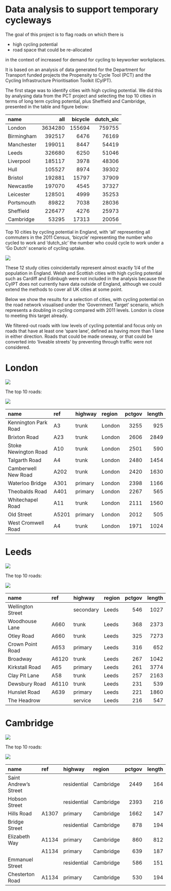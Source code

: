 
<!-- README.md is generated from README.Rmd. Please edit that file -->

# Data analysis to support temporary cycleways

<!-- badges: start -->

<!-- badges: end -->

The goal of this project is to flag roads on which there is

  - high cycling potential
  - road space that could be re-allocated

in the context of increased for demand for cycling to keyworker
workplaces.

It is based on an analysis of data generated for the Department for
Transport funded projects the Propensity to Cycle Tool (PCT) and the
Cycling Infrastructure Prioritisation Toolkit (CyIPT).

The first stage was to identify cities with high cycling potential. We
did this by analysing data from the PCT project and selecting the top 10
cities in terms of long term cycling potential, plus Sheffield and
Cambridge, presented in the table and figure below:

| name       |     all | bicycle | dutch\_slc |
| :--------- | ------: | ------: | ---------: |
| London     | 3634280 |  155694 |     759755 |
| Birmingham |  392517 |    6476 |      76169 |
| Manchester |  199011 |    8447 |      54419 |
| Leeds      |  326680 |    6250 |      51046 |
| Liverpool  |  185117 |    3978 |      48306 |
| Hull       |  105527 |    8974 |      39302 |
| Bristol    |  192881 |   15797 |      37909 |
| Newcastle  |  197070 |    4545 |      37327 |
| Leicester  |  128501 |    4999 |      35253 |
| Portsmouth |   89822 |    7038 |      28036 |
| Sheffield  |  226477 |    4276 |      25973 |
| Cambridge  |   53295 |   17313 |      20056 |

Top 10 cities by cycling potential in England, with ‘all’ representing
all commuters in the 2011 Census, ‘bicycle’ representing the number who
cycled to work and ‘dutch\_slc’ the number who could cycle to work under
a ‘Go Dutch’ scenario of cycling uptake.

![](README_files/figure-gfm/unnamed-chunk-3-1.png)<!-- -->

These 12 study cities coincidentally represent almost exactly 1/4 of the
population in England. Welsh and Scottish cities with high cycling
potential such as Cardiff and Edinbugh were not included in the analysis
because the CyIPT does not currently have data outside of England,
although we could extend the methods to cover all UK cities at some
point.

Below we show the results for a selection of cities, with cycling
potential on the road network visualised under the ‘Government Target’
scenario, which represents a doubling in cycling compared with 2011
levels. London is close to meeting this target already.

We filtered-out roads with low levels of cycling potential and focus
only on roads that have at least one ‘spare lane’, defined as having
more than 1 lane in either direction. Roads that could be made oneway,
or that could be converted into ‘liveable streets’ by preventing through
traffic were not considered.

# London

![](README_files/figure-gfm/unnamed-chunk-4-1.png)<!-- -->

The top 10 roads:

![](README_files/figure-gfm/unnamed-chunk-5-1.png)<!-- -->

| name                 | ref   | highway | region | pctgov | length |
| :------------------- | :---- | :------ | :----- | -----: | -----: |
| Kennington Park Road | A3    | trunk   | London |   3255 |    925 |
| Brixton Road         | A23   | trunk   | London |   2606 |   2849 |
| Stoke Newington Road | A10   | trunk   | London |   2501 |    590 |
| Talgarth Road        | A4    | trunk   | London |   2480 |   1454 |
| Camberwell New Road  | A202  | trunk   | London |   2420 |   1630 |
| Waterloo Bridge      | A301  | primary | London |   2398 |   1166 |
| Theobalds Road       | A401  | primary | London |   2267 |    565 |
| Whitechapel Road     | A11   | trunk   | London |   2111 |   1560 |
| Old Street           | A5201 | primary | London |   2012 |    505 |
| West Cromwell Road   | A4    | trunk   | London |   1971 |   1024 |

# Leeds

![](README_files/figure-gfm/unnamed-chunk-6-1.png)<!-- -->

The top 10 roads:

![](README_files/figure-gfm/unnamed-chunk-7-1.png)<!-- -->

| name              | ref   | highway   | region | pctgov | length |
| :---------------- | :---- | :-------- | :----- | -----: | -----: |
| Wellington Street |       | secondary | Leeds  |    546 |   1027 |
| Woodhouse Lane    | A660  | trunk     | Leeds  |    368 |   2373 |
| Otley Road        | A660  | trunk     | Leeds  |    325 |   7273 |
| Crown Point Road  | A653  | primary   | Leeds  |    316 |    652 |
| Broadway          | A6120 | trunk     | Leeds  |    267 |   1042 |
| Kirkstall Road    | A65   | primary   | Leeds  |    261 |   3774 |
| Clay Pit Lane     | A58   | trunk     | Leeds  |    257 |   2163 |
| Dewsbury Road     | A6110 | trunk     | Leeds  |    231 |    539 |
| Hunslet Road      | A639  | primary   | Leeds  |    221 |   1860 |
| The Headrow       |       | service   | Leeds  |    216 |    547 |

# Cambridge

![](README_files/figure-gfm/unnamed-chunk-8-1.png)<!-- -->

The top 10 roads:

![](README_files/figure-gfm/unnamed-chunk-9-1.png)<!-- -->

| name                  | ref   | highway     | region    | pctgov | length |
| :-------------------- | :---- | :---------- | :-------- | -----: | -----: |
| Saint Andrew’s Street |       | residential | Cambridge |   2449 |    164 |
| Hobson Street         |       | residential | Cambridge |   2393 |    216 |
| Hills Road            | A1307 | primary     | Cambridge |   1662 |    147 |
| Bridge Street         |       | residential | Cambridge |    878 |    194 |
| Elizabeth Way         | A1134 | primary     | Cambridge |    860 |    812 |
|                       | A1134 | primary     | Cambridge |    639 |    187 |
| Emmanuel Street       |       | residential | Cambridge |    586 |    151 |
| Chesterton Road       | A1134 | primary     | Cambridge |    530 |    194 |
